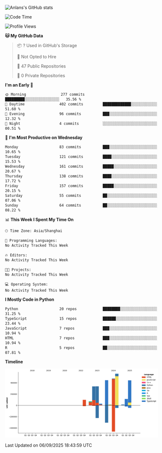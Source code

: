<!-- ![Anlans's GitHub stats](https://github-readme-stats.vercel.app/api?username=Anlans) -->
![Anlans's GitHub stats](https://github-readme-stats.vercel.app/api?username=Anlans&rank_icon=github)

<!--START_SECTION:waka-->
![Code Time](http://img.shields.io/badge/Code%20Time-0%20secs-blue)

![Profile Views](http://img.shields.io/badge/Profile%20Views-0-blue)

**🐱 My GitHub Data** 

> 📦 ? Used in GitHub's Storage 
 > 
> 🚫 Not Opted to Hire
 > 
> 📜 47 Public Repositories 
 > 
> 🔑 0 Private Repositories 
 > 
**I'm an Early 🐤** 

```text
🌞 Morning                277 commits         █████████░░░░░░░░░░░░░░░░   35.56 % 
🌆 Daytime                402 commits         █████████████░░░░░░░░░░░░   51.60 % 
🌃 Evening                96 commits          ███░░░░░░░░░░░░░░░░░░░░░░   12.32 % 
🌙 Night                  4 commits           ░░░░░░░░░░░░░░░░░░░░░░░░░   00.51 % 
```
📅 **I'm Most Productive on Wednesday** 

```text
Monday                   83 commits          ███░░░░░░░░░░░░░░░░░░░░░░   10.65 % 
Tuesday                  121 commits         ████░░░░░░░░░░░░░░░░░░░░░   15.53 % 
Wednesday                161 commits         █████░░░░░░░░░░░░░░░░░░░░   20.67 % 
Thursday                 138 commits         ████░░░░░░░░░░░░░░░░░░░░░   17.72 % 
Friday                   157 commits         █████░░░░░░░░░░░░░░░░░░░░   20.15 % 
Saturday                 55 commits          ██░░░░░░░░░░░░░░░░░░░░░░░   07.06 % 
Sunday                   64 commits          ██░░░░░░░░░░░░░░░░░░░░░░░   08.22 % 
```


📊 **This Week I Spent My Time On** 

```text
🕑︎ Time Zone: Asia/Shanghai

💬 Programming Languages: 
No Activity Tracked This Week

🔥 Editors: 
No Activity Tracked This Week

🐱‍💻 Projects: 
No Activity Tracked This Week

💻 Operating System: 
No Activity Tracked This Week
```

**I Mostly Code in Python** 

```text
Python                   20 repos            ████████░░░░░░░░░░░░░░░░░   31.25 % 
TypeScript               15 repos            ██████░░░░░░░░░░░░░░░░░░░   23.44 % 
JavaScript               7 repos             ███░░░░░░░░░░░░░░░░░░░░░░   10.94 % 
HTML                     7 repos             ███░░░░░░░░░░░░░░░░░░░░░░   10.94 % 
R                        5 repos             ██░░░░░░░░░░░░░░░░░░░░░░░   07.81 % 
```



**Timeline**

![Lines of Code chart](https://raw.githubusercontent.com/Anlans/Anlans/main/assets/bar_graph.png)


 Last Updated on 06/09/2025 18:43:59 UTC
<!--END_SECTION:waka-->

